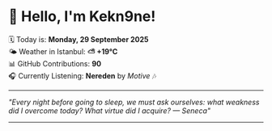 # 👋 Hello, I'm Kekn9ne!

🗓️ Today is: **Monday, 29 September 2025**  
🌤️ Weather in Istanbul: **⛅️  +19°C**  
📊 GitHub Contributions: **90**  
🎧 Currently Listening: **Nereden** by *Motive* 🎶

---

_"Every night before going to sleep, we must ask ourselves: what weakness did I overcome today? What virtue did I acquire? — *Seneca*"_

---
